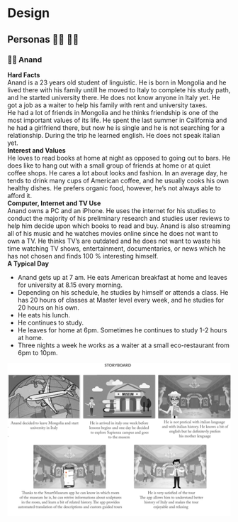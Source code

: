 # Design

## Personas :pouting_man: :pouting_woman:

### :pouting_man: Anand
__Hard Facts__  
Anand is a 23 years old student of linguistic. He is born in Mongolia and he lived there with his family untill he moved to Italy to complete his study path, and he started university there. He does not know anyone in Italy yet. He got a job as a waiter to help his family with rent and university taxes.  
He had a lot of friends in Mongolia and he thinks friendship is one of the most important values of its life. He spent the last summer in California and he had a girlfriend there, but now he is single and he is not searching for a relationship. During the trip he learned english. He does not speak italian yet.  
__Interest and Values__  
He loves to read books at home at night as opposed to going out to  bars. He does like to hang out with a small group of friends at home or  at quiet coffee shops. He cares a lot about looks and  fashion.
In an average day, he tends to drink many cups of American coffee, and he  usually cooks his own healthy dishes. He prefers organic food, however, he’s not always able to afford it.  
__Computer, Internet and TV Use__    
Anand owns a PC and an iPhone. He uses the  internet for his studies to conduct the majority of his preliminary  research and studies user reviews to help him decide upon which books to  read and buy. Anand is also streaming all of his music and he watches  movies online since he does not want to own a TV. He thinks TV’s are  outdated and he does not want to waste his time watching TV shows,  entertainment, documentaries, or news which he has not chosen and finds  100 % interesting himself.   
__A Typical Day__  
* Anand gets up at 7 am. He eats American breakfast at home and leaves for university at 8.15 every morning. 
* Depending on his schedule, he studies by himself or attends a  class. He has 20 hours of classes at Master level every week, and he studies for 20 hours on his own.  
* He eats his lunch.
* He continues to study.
* He leaves for home at 6pm. Sometimes he continues to study 1-2 hours at home.      
* Three nights a week he works as a waiter at a small eco-restaurant from 6pm to 10pm.

![Anand Storyboard](./img/anand_storyboard.png)
